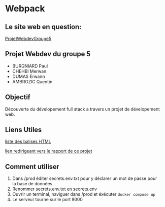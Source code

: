 # Webpack

## Le site web en question:

[ProjetWebdevGroupe5](http://86.209.249.176:8090)

## Projet Webdev du groupe 5

- BURGNIARD Paul
- CHEHBI Merwan
- DUMAS Erwann
- AMBROZIC Quentin

## Objectif

Découverte du dévelopement full stack a travers un projet de dévelopement web.

## Liens Utiles

[liste des balises HTML](https://allthetags.com/)

[lien redirigeant vers le rapport de ce projet](https://docs.google.com/document/d/1jFGKDGEk3X6K0X-aWxaF6yfdaB9M_KcZBIj1RU2gdgg/edit?usp=sharing)

## Comment utiliser

1. Dans /prod éditer secrets.env.txt pour y déclarer un mot de passe pour la base de données
2. Renommer secrets.env.txt en secrets.env
3. Ouvrir un terminal, naviguer dans /prod et éxécuter ```docker compose up```
5. Le serveur tourne sur le port 8000
